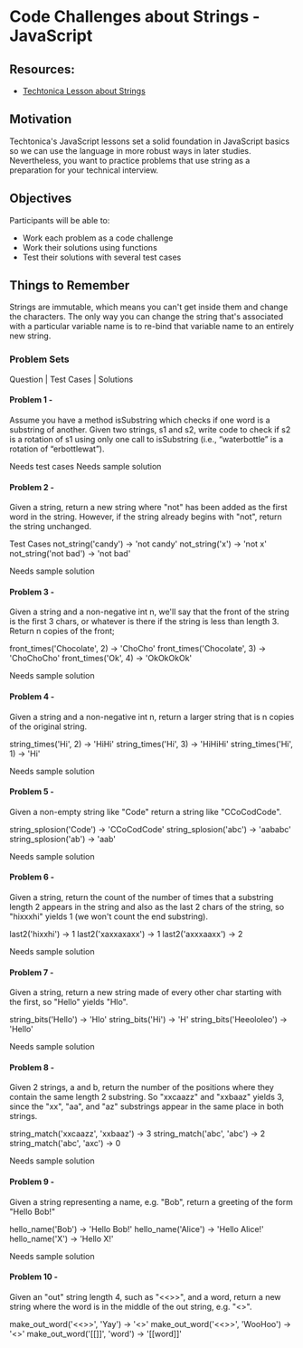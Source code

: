 # Code Challenges about Strings - JavaScript

## Resources:
 * [Techtonica Lesson about Strings](https://github.com/Techtonica/curriculum/blob/main/javascript/javascript-1-variables.md)

## Motivation
Techtonica's JavaScript lessons set a solid foundation in JavaScript basics so we can use the language in more robust ways in later studies. Nevertheless, you want to practice problems that use string as a preparation for your technical interview.

## Objectives
Participants will be able to:
* Work each problem as a code challenge
* Work their solutions using functions 
* Test their solutions with several test cases

## Things to Remember
Strings are immutable, which means you can't get inside them and change the characters. The only way you can change the string that's associated with a particular variable name is to re-bind that variable name to an entirely new string.

### Problem Sets

Question | Test Cases | Solutions

#### Problem 1 - 

Assume you have a method isSubstring which checks if one word is a substring of another. Given two strings, s1 and s2, write code to check if s2 is a rotation of s1 using only one call to isSubstring (i.e., “waterbottle” is a rotation of “erbottlewat”).
	
Needs test cases
Needs sample solution

#### Problem 2 - 
Given a string, return a new string where "not" has been added as the first word in the string. However, if the string already begins with "not", return the string unchanged.

Test Cases
not_string('candy') → 'not candy'
not_string('x') → 'not x'
not_string('not bad') → 'not bad'

Needs sample solution

#### Problem 3 - 
Given a string and a non-negative int n, we'll say that the front of the string is the first 3 chars, or whatever is there if the string is less than length 3. Return n copies of the front;

front_times('Chocolate', 2) → 'ChoCho'
front_times('Chocolate', 3) → 'ChoChoCho'
front_times('Ok', 4) → 'OkOkOkOk'

Needs sample solution

#### Problem 4 - 
Given a string and a non-negative int n, return a larger string that is n copies of the original string.

string_times('Hi', 2) → 'HiHi'
string_times('Hi', 3) → 'HiHiHi'
string_times('Hi', 1) → 'Hi'

Needs sample solution

#### Problem 5 - 
Given a non-empty string like "Code" return a string like "CCoCodCode".

string_splosion('Code') → 'CCoCodCode'
string_splosion('abc') → 'aababc'
string_splosion('ab') → 'aab'

Needs sample solution

#### Problem 6 - 

Given a string, return the count of the number of times that a substring length 2 appears in the string and also as the last 2 chars of the string, so "hixxxhi" yields 1 (we won't count the end substring).

last2('hixxhi') → 1
last2('xaxxaxaxx') → 1
last2('axxxaaxx') → 2

Needs sample solution

#### Problem 7 - 
Given a string, return a new string made of every other char starting with the first, so "Hello" yields "Hlo".

string_bits('Hello') → 'Hlo'
string_bits('Hi') → 'H'
string_bits('Heeololeo') → 'Hello'

Needs sample solution

#### Problem 8 - 

Given 2 strings, a and b, return the number of the positions where they contain the same length 2 substring. So "xxcaazz" and "xxbaaz" yields 3, since the "xx", "aa", and "az" substrings appear in the same place in both strings.

string_match('xxcaazz', 'xxbaaz') → 3
string_match('abc', 'abc') → 2
string_match('abc', 'axc') → 0

Needs sample solution

#### Problem 9 - 
Given a string representing a name, e.g. "Bob", return a greeting of the form "Hello Bob!"

hello_name('Bob') → 'Hello Bob!'
hello_name('Alice') → 'Hello Alice!'
hello_name('X') → 'Hello X!'

Needs sample solution

#### Problem 10 - 

Given an "out" string length 4, such as "<<>>", and a word, return a new string where the word is in the middle of the out string, e.g. "<<word>>".

make_out_word('<<>>', 'Yay') → '<<Yay>>'
make_out_word('<<>>', 'WooHoo') → '<<WooHoo>>'
make_out_word('[[]]', 'word') → '[[word]]'








